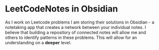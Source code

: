 # LeetCodeNotes in Obsidian

As I work on Leetcode problems I am storing their solutions in Obsidian - a notetaking app that creates a network between your individual notes. I believe that building a repository of connected notes will allow me and others to identify patterns in these problems. This will allow for an understanding on a **deeper** level.
